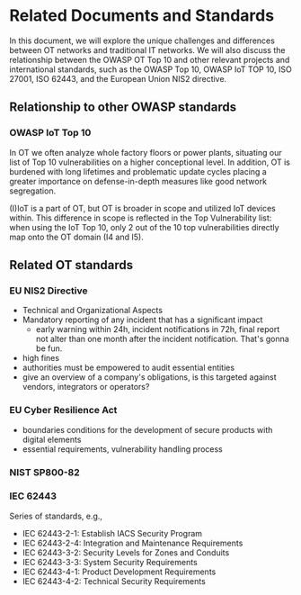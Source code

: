 # Related Documents and Standards

In this document, we will explore the unique challenges and differences between OT networks and traditional IT networks. We will also discuss the relationship between the OWASP OT Top 10 and other relevant projects and international standards, such as the OWASP Top 10, OWASP IoT TOP 10, ISO 27001, ISO 62443, and the European Union NIS2 directive.

## Relationship to other OWASP standards

### OWASP IoT Top 10

In OT we often analyze whole factory floors or power plants, situating our list of Top 10 vulnerabilities on a higher conceptional level. In addition, OT is burdened with long lifetimes and problematic update cycles placing a greater importance on defense-in-depth measures like good network segregation.

(I)IoT is a part of OT, but OT is broader in scope and utilized IoT devices within. This difference in scope is reflected in the Top Vulnerability list: when using the IoT Top 10, only 2 out of the 10 top vulnerabilities directly map onto the OT domain (I4 and I5).

## Related OT standards

### EU NIS2 Directive

- Technical and Organizational Aspects
- Mandatory reporting of any incident that has a significant impact
  - early warning within 24h, incident notifications in 72h, final report not alter than one month after the incident notification. That's gonna be fun.
- high fines
- authorities must be empowered to audit essential entities
- give an overview of a company's obligations, is this targeted against vendors, integrators or operators?

### EU Cyber Resilience Act

- boundaries conditions for the development of secure products with digital elements
- essential requirements, vulnerability handling process

### NIST SP800-82

### IEC 62443

Series of standards, e.g.,

- IEC 62443-2-1: Establish IACS Security Program
- IEC 62443-2-4: Integration and Maintenance Requirements
- IEC 62443-3-2: Security Levels for Zones and Conduits
- IEC 62443-3-3: System Security Requirements
- IEC 62443-4-1: Product Development Requirements
- IEC 62443-4-2: Technical Security Requirements
